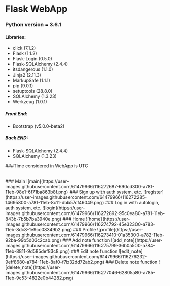 # Flask WebApp
 
### Python version = 3.6.1

#### Libraries:
 - click (7.1.2)
 - Flask (1.1.2)
 - Flask-Login (0.5.0)
 - Flask-SQLAlchemy (2.4.4)
 - itsdangerous (1.1.0)
 - Jinja2 (2.11.3)
 - MarkupSafe (1.1.1)
 - pip (9.0.1)
 - setuptools (28.8.0)
 - SQLAlchemy (1.3.23)
 - Werkzeug (1.0.1)

##### Front End:
 - Bootstrap (v5.0.0-beta2)
##### Back END:
 - Flask-SQLAlchemy (2.4.4)
 - SQLAlchemy (1.3.23)

###Time considered in WebApp is UTC

<br>
### Main
![main](https://user-images.githubusercontent.com/61479966/116272687-690cd300-a781-11eb-98e1-6f71ba863b8f.png)
### Sign up with auth system, etc.
![register](https://user-images.githubusercontent.com/61479966/116272285-14695800-a781-11eb-8c11-dbb57cf46049.png)
### Log in with autologin, auth system, etc.
![login](https://user-images.githubusercontent.com/61479966/116272892-95c0ea80-a781-11eb-843b-7b5b7ba3940e.png)
### Home
![home](https://user-images.githubusercontent.com/61479966/116274792-45e32300-a783-11eb-8dc8-1e9cc08349b2.png)
### Profile
![profile](https://user-images.githubusercontent.com/61479966/116273410-01a35300-a782-11eb-92ba-99b5d03c2cab.png)
### Add note function
![add_note](https://user-images.githubusercontent.com/61479966/116275799-36b0a500-a784-11eb-8811-9d585def83c8.png)
### Edit note function
![edit_note](https://user-images.githubusercontent.com/61479966/116276232-9eff8680-a784-11eb-8af0-f7b32dd72ab2.png)
### Delete note function
![delete_note](https://user-images.githubusercontent.com/61479966/116277046-62805a80-a785-11eb-9c53-4822e0b44282.png)
